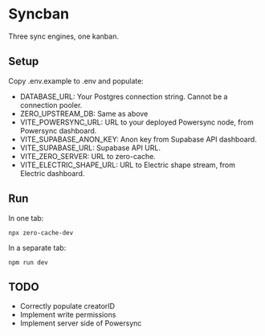 # Syncban

Three sync engines, one kanban.

## Setup

Copy .env.example to .env and populate:

- DATABASE_URL: Your Postgres connection string. Cannot be a connection pooler.
- ZERO_UPSTREAM_DB: Same as above
- VITE_POWERSYNC_URL: URL to your deployed Powersync node, from Powersync dashboard.
- VITE_SUPABASE_ANON_KEY: Anon key from Supabase API dashboard.
- VITE_SUPABASE_URL: Supabase API URL.
- VITE_ZERO_SERVER: URL to zero-cache.
- VITE_ELECTRIC_SHAPE_URL: URL to Electric shape stream, from Electric dashboard.

## Run

In one tab:

```
npx zero-cache-dev
```

In a separate tab:

```
npm run dev
```

## TODO

- Correctly populate creatorID
- Implement write permissions
- Implement server side of Powersync
